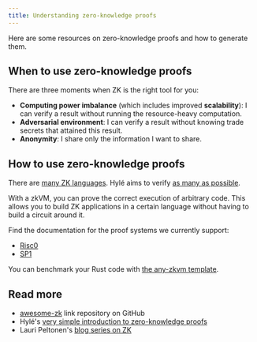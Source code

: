 ```yaml
---
title: Understanding zero-knowledge proofs
---
```


Here are some resources on zero-knowledge proofs and how to generate them.

## When to use zero-knowledge proofs

There are three moments when ZK is the right tool for you:

- **Computing power imbalance** (which includes improved **scalability**): I can verify a result without running the resource-heavy computation.
- **Adversarial environment**: I can verify a result without knowing trade secrets that attained this result.
- **Anonymity**: I share only the information I want to share.

## How to use zero-knowledge proofs

There are [many ZK languages](https://github.com/microbecode/zk-languages). Hylé aims to verify [as many as possible](../developers/general-doc/supported-proving-schemes.md).

With a zkVM, you can prove the correct execution of arbitrary code. This allows you to build ZK applications in a certain language without having to build a circuit around it.

Find the documentation for the proof systems we currently support:

- [Risc0](https://risc0.com/docs/)
- [SP1](https://docs.succinct.xyz/)

You can benchmark your Rust code with [the any-zkvm template](https://github.com/MatteoMer/any-zkvm).

## Read more

- [awesome-zk](https://github.com/ventali/awesome-zk?tab=readme-ov-file) link repository on GitHub
- Hylé's [very simple introduction to zero-knowledge proofs](https://blog.hyle.eu/a-simple-introduction-to-zero-knowledge-proofs-zkp/)
- Lauri Peltonen's [blog series on ZK](https://medium.com/@laurippeltonen)
